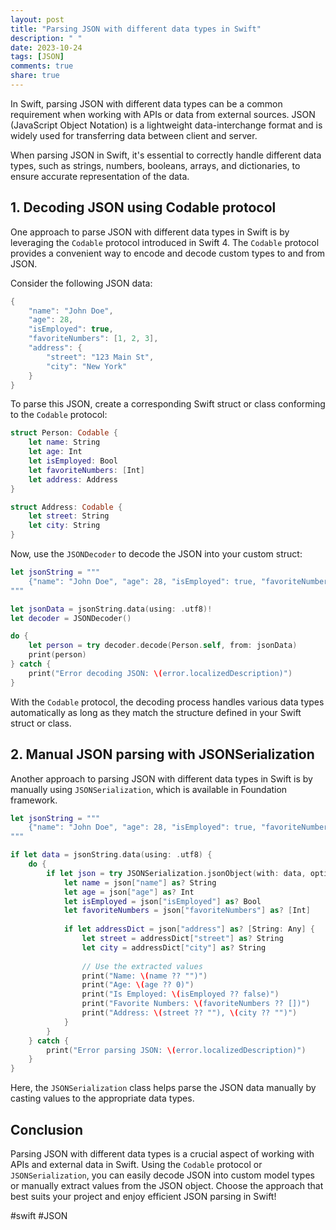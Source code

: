 ```yaml
---
layout: post
title: "Parsing JSON with different data types in Swift"
description: " "
date: 2023-10-24
tags: [JSON]
comments: true
share: true
---
```


In Swift, parsing JSON with different data types can be a common requirement when working with APIs or data from external sources. JSON (JavaScript Object Notation) is a lightweight data-interchange format and is widely used for transferring data between client and server.

When parsing JSON in Swift, it's essential to correctly handle different data types, such as strings, numbers, booleans, arrays, and dictionaries, to ensure accurate representation of the data.

## 1. Decoding JSON using Codable protocol

One approach to parse JSON with different data types in Swift is by leveraging the `Codable` protocol introduced in Swift 4. The `Codable` protocol provides a convenient way to encode and decode custom types to and from JSON.

Consider the following JSON data:

```swift
{
    "name": "John Doe",
    "age": 28,
    "isEmployed": true,
    "favoriteNumbers": [1, 2, 3],
    "address": {
        "street": "123 Main St",
        "city": "New York"
    }
}
```

To parse this JSON, create a corresponding Swift struct or class conforming to the `Codable` protocol:

```swift
struct Person: Codable {
    let name: String
    let age: Int
    let isEmployed: Bool
    let favoriteNumbers: [Int]
    let address: Address
}

struct Address: Codable {
    let street: String
    let city: String
}
```

Now, use the `JSONDecoder` to decode the JSON into your custom struct:

```swift
let jsonString = """
    {"name": "John Doe", "age": 28, "isEmployed": true, "favoriteNumbers": [1, 2, 3], "address": {"street": "123 Main St", "city": "New York"}}
"""

let jsonData = jsonString.data(using: .utf8)!
let decoder = JSONDecoder()

do {
    let person = try decoder.decode(Person.self, from: jsonData)
    print(person)
} catch {
    print("Error decoding JSON: \(error.localizedDescription)")
}
```

With the `Codable` protocol, the decoding process handles various data types automatically as long as they match the structure defined in your Swift struct or class.

## 2. Manual JSON parsing with JSONSerialization

Another approach to parsing JSON with different data types in Swift is by manually using `JSONSerialization`, which is available in Foundation framework.

```swift
let jsonString = """
    {"name": "John Doe", "age": 28, "isEmployed": true, "favoriteNumbers": [1, 2, 3], "address": {"street": "123 Main St", "city": "New York"}}
"""

if let data = jsonString.data(using: .utf8) {
    do {
        if let json = try JSONSerialization.jsonObject(with: data, options: []) as? [String: Any] {
            let name = json["name"] as? String
            let age = json["age"] as? Int
            let isEmployed = json["isEmployed"] as? Bool
            let favoriteNumbers = json["favoriteNumbers"] as? [Int]
            
            if let addressDict = json["address"] as? [String: Any] {
                let street = addressDict["street"] as? String
                let city = addressDict["city"] as? String
                
                // Use the extracted values
                print("Name: \(name ?? "")")
                print("Age: \(age ?? 0)")
                print("Is Employed: \(isEmployed ?? false)")
                print("Favorite Numbers: \(favoriteNumbers ?? [])")
                print("Address: \(street ?? ""), \(city ?? "")")
            }
        }
    } catch {
        print("Error parsing JSON: \(error.localizedDescription)")
    }
}
```

Here, the `JSONSerialization` class helps parse the JSON data manually by casting values to the appropriate data types.

## Conclusion

Parsing JSON with different data types is a crucial aspect of working with APIs and external data in Swift. Using the `Codable` protocol or `JSONSerialization`, you can easily decode JSON into custom model types or manually extract values from the JSON object. Choose the approach that best suits your project and enjoy efficient JSON parsing in Swift!

#swift #JSON